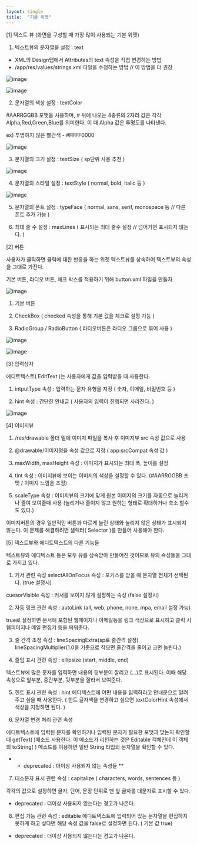 ```yaml
---
layout: single
title:  "기본 위젯"
---
```



[1] 텍스트 뷰 (화면을 구성할 때 가장 많이 사용되는 기본 위젯)

1) 텍스트뷰의 문자열을 설정 : text
- XML의 Design탭에서 Attributes의 text 속성을 직접 변경하는 방법
- /app/res/values/strings.xml 파일을 수정하는 방법 // 이 방법을 더 권장

![image](https://user-images.githubusercontent.com/73388615/140665939-a579e9e6-adc5-4efb-a984-265fd13028b1.png)

![image](https://user-images.githubusercontent.com/73388615/140666001-558abd6b-638d-4250-b0db-3f5575e4f268.png)


2) 문자열의 색상 설정 : textColor

#AARRGGBB 포맷을 사용하며, # 뒤에 나오는 4종류의 2자리 값은 각각 Alpha,Red,Green,Blue를 의미한다. 이 때 Alpha 값은 투명도를 나타낸다.

ex) 투명하지 않은 빨간색 - #FFFF0000

![image](https://user-images.githubusercontent.com/73388615/140666252-8457b6d5-7b4c-42c8-954f-467be9d68833.png)


3) 문자열의 크기 설정 : textSize ( sp단위 사용 추천 )

![image](https://user-images.githubusercontent.com/73388615/140666313-6ab023ce-5494-4a0d-ba10-5c8994b7bf03.png)


4) 문자열의 스타일 설정 : textStyle ( normal, bold, italic 등 )

![image](https://user-images.githubusercontent.com/73388615/140666372-20bb16cc-5c22-4eb8-a24f-b777f6b1144f.png)


5) 문자열의 폰트 설정 : typeFace ( normal, sans, serif, monospace 등 // 다른 폰트 추가 가능 )

6) 최대 줄 수 설정 : maxLines ( 표시되는 최대 줄수 설정 // 넘어가면 표시되지 않는다. )





[2] 버튼

사용자가 클릭하면 클릭에 대한 반응을 하는 위젯
텍스트뷰를 상속하여 텍스트뷰의 속성을 그대로 가진다.

기본 버튼, 라디오 버튼, 체크 박스를 적용하기 위해 button.xml 파일을 만들자

![image](https://user-images.githubusercontent.com/73388615/140666760-a91c4ff1-ff2d-421f-8d43-aa8956e3a53e.png)


1) 기본 버튼

2) CheckBox ( checked 속성을 통해 기본 값을 체크로 설정 가능 )

3) RadioGroup / RadioButton ( 라디오버튼은 라디오 그룹으로 묶어 사용 )

![image](https://user-images.githubusercontent.com/73388615/138630443-ac9b0314-2b38-4647-a606-7506b1e1c687.png)

![image](https://user-images.githubusercontent.com/73388615/140667923-ed440acf-9f53-49a1-a9bb-a5956d1ee0ab.png)


[3] 입력상자

에디트텍스트( EditText )는 사용자에게 값을 입력받을 때 사용한다.

1) intputType 속성 : 입력하는 문자 유형을 지정 ( 숫자, 이메일, 비밀번호 등 )

2) hint 속성 : 간단한 안내글 ( 사용자의 입력이 진행되면 사라진다. )

![image](https://user-images.githubusercontent.com/73388615/140671073-9137f5d6-2ab3-474c-9d05-957589a023a4.png)


  
[4] 이미지뷰

1) /res/drawable 폴더 밑에 이미지 파일을 복사 후 이미지뷰 src 속성 값으로 사용

2) @drawable/이미지명을 속성 값으로 지정 ( app:srcCompat 속성 값 )

3) maxWidth, maxHeight 속성 : 이미지가 표시되는 최대 폭, 높이를 설정

4) tint 속성 :  이미지뷰에 보이는 이미지의 색상을 설정할 수 있다. (#AARRGGBB 포멧 / 이미지 느낌을 조정)

5) scaleType 속성 : 이미지뷰의 크기에 맞게 원본 이미지의 크기를 자동으로 늘리거나 줄여 보여줄때 사용
(늘리거나 줄이지 않고 원하는 형태로 확대하거나 축소 할수도 있다.)

이미지버튼의 경우 일반적인 버튼과 다르게 눌린 상태와 눌리지 않은 상태가 표시되지 않는다.
이 문제를 해결하려면 셀렉터( Selector )를 만들어 사용해야 한다.
 
 
[5] 텍스트뷰와 에디트텍스트의 다른 기능들


텍스트뷰와 에디텍스트 등은 모두 뷰를 상속받아 만들어진 것이므로
뷰의 속성들을 그대로 가지고 있다.

1) 커서 관련 속성
selectAllOnFocus 속성 : 포커스를 받을 때 문자열 전체가 선택된다. (true 설정시)

cuesorVisible 속성 : 커서를 보이지 않게 설정하는 속성 (false 설정시)

2) 자동 링크 관련 속성 : autoLink (all, web, phone, none, mpa, email 설정 가능)

true로 설정하면 문서에 포함된 웹페이지나 이메일등을 링크 색상으로 표시하고 클릭 시 웹피이지나 메일 편집기 등을 띄워준다.

3) 줄 간격 조정 속성 : lineSpacingExtra(sp로 줄간격 설정)
                      lineSpacingMultiplier(1.0을 기준으로 작으면 줄간격을 줄이고 크면 늘린다.)

4) 줄임 표시 관련 속성 : ellipsize (start, middle, end)

텍스트뷰에 많은 문자를 입력하면 내용의 뒷부분이 잘리고 (...)로 표시된다.
이때 해당 속성으로 앞부분, 중간부분,  뒷부분을 잘라서 보여준다.


5) 힌트 표시 관련 속성 : hint
에디텍스트에 어떤 내용을 입력하라고 안내문으로 알려주고 싶을 때 사용한다.
( 힌트 글자색을 변경하고 싶으면 textColorHint 속성에서 색상을 지정하면 된다. )


6) 문자열 변경 처리 관련 속성

에디트텍스트에 입력된 문자를 확인하거나 입력된 문자가 필요한 포맷과 맞는지 확인할 때 getText( )메소드 사용한다. 
이 메소드가 리턴하는 것은 Editable 객체인데
이 객체의 toString( ) 메소드를 이용하면 일반 String 타입의 문자열을 확인할 수 있다.

* * deprecated : 더이상 사용되지 않는 속성들 **


7) 대소문자 표시 관련 속성 : capitalize ( characters, words, sentences 등 )

각각의 값으로 설정하면 글자, 단어, 문장 단위로 맨 앞 글자를 대문자로 표시할 수 있다.
* deprecated : 더이상 사용되지 않는다는 경고가 나온다.

8) 편집 가능 관련 속성 : editable
에디트텍스트에 입력되어 있는 문자열을 편집하지 못하게 하고 싶다면
해당 속성 값을 false로 설정하면 된다. ( 기본 값 true)
* deprecated : 더이상 사용되지 않는다는 경고가 나온다.


 
 
 
 
 
 
 
 
 
 
 
 
 
 
 

